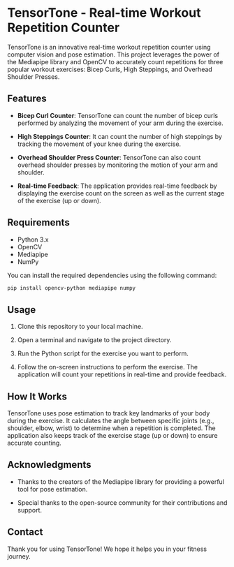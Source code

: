 # TensorTone - Real-time Workout Repetition Counter

TensorTone is an innovative real-time workout repetition counter using computer vision and pose estimation. This project leverages the power of the Mediapipe library and OpenCV to accurately count repetitions for three popular workout exercises: Bicep Curls, High Steppings, and Overhead Shoulder Presses.

## Features

- **Bicep Curl Counter**: TensorTone can count the number of bicep curls performed by analyzing the movement of your arm during the exercise.

- **High Steppings Counter**: It can count the number of high steppings by tracking the movement of your knee during the exercise.

- **Overhead Shoulder Press Counter**: TensorTone can also count overhead shoulder presses by monitoring the motion of your arm and shoulder.

- **Real-time Feedback**: The application provides real-time feedback by displaying the exercise count on the screen as well as the current stage of the exercise (up or down).

## Requirements

- Python 3.x
- OpenCV
- Mediapipe
- NumPy

You can install the required dependencies using the following command:

```bash
pip install opencv-python mediapipe numpy
```

## Usage

1. Clone this repository to your local machine.

2. Open a terminal and navigate to the project directory.

3. Run the Python script for the exercise you want to perform.

4. Follow the on-screen instructions to perform the exercise. The application will count your repetitions in real-time and provide feedback.

## How It Works

TensorTone uses pose estimation to track key landmarks of your body during the exercise. It calculates the angle between specific joints (e.g., shoulder, elbow, wrist) to determine when a repetition is completed. The application also keeps track of the exercise stage (up or down) to ensure accurate counting.


## Acknowledgments

- Thanks to the creators of the Mediapipe library for providing a powerful tool for pose estimation.

- Special thanks to the open-source community for their contributions and support.

## Contact

Thank you for using TensorTone! We hope it helps you in your fitness journey.
